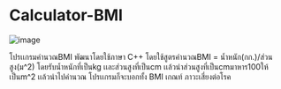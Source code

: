 # Calculator-BMI

![image](https://github.com/Chotivit-Chotivit/Calculator-BMI-/assets/91452285/996a190a-ab30-4908-a21d-a63e4047132f)

โปรเเกรมคำนวณBMI พัฒนาโดยใช้ภาษา C++ โดยใช้สูตรคำนวณBMI = น้ำหนัก(กก.)/ส่วนสูง(ม^2) โดยรับน้ำหนักที่เป็นkg เเละส่วนสูงที่เป็นcm 
เเล้วนำส่วนสูงที่เป็นcmมาหาร100ให้เป็นm^2 เเล้วนำไปคำนวณ โปรเเกรมก็จะบอกทั้ง BMI เกณท์ ภาวะเสี่ยงต่อโรค 
